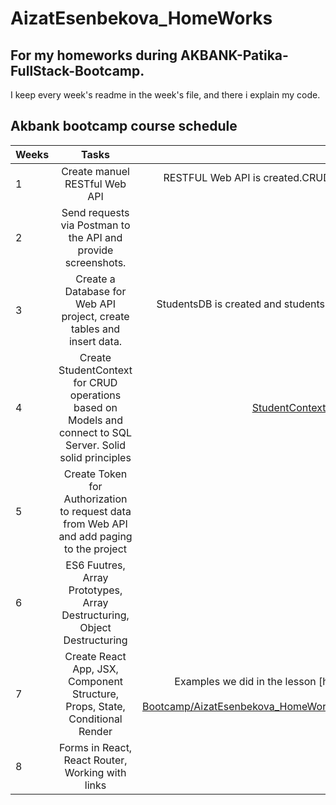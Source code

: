 # AizatEsenbekova_HomeWorks
## For my homeworks during AKBANK-Patika-FullStack-Bootcamp.
I keep every week's readme in the week's file, and there i explain my code.
## Akbank bootcamp course schedule
| Weeks |    Tasks   |   Solutions    |
|:---   |    :---:   |     ---:       |
|   1   | 	Create manuel RESTful Web API | RESTFUL Web API is created.CRUD operations are completed. [See students' web API Github Repo](https://github.com/AKBANK-Patika-FullStack-Bootcamp/AizatEsenbekova_HomeWorks/tree/main/Odev1)|
|   2   |   Send requests via Postman to the API and provide screenshots.| [See Postman Screenshots](https://github.com/AKBANK-Patika-FullStack-Bootcamp/AizatEsenbekova_HomeWorks/blob/main/Odev2.md)|
|   3   | 	Create a Database for Web API project, create tables and insert data. | StudentsDB is created and students' data inserted. [See screenshots and more details](https://github.com/AKBANK-Patika-FullStack-Bootcamp/AizatEsenbekova_HomeWorks/tree/main/Odev3)|
|   4   | 	Create StudentContext for CRUD operations based on Models  and connect to SQL Server. Solid solid principles| [StudentContext & StudentDbOperations & Solid principles](https://github.com/AKBANK-Patika-FullStack-Bootcamp/AizatEsenbekova_HomeWorks/tree/main/Odev4)|
|   5   |   Create Token for Authorization to request data from Web API and add paging to the project|[See more details](https://github.com/AKBANK-Patika-FullStack-Bootcamp/AizatEsenbekova_HomeWorks/blob/main/Odev5.md)|
|   6   |  ES6 Fuutres, Array Prototypes, Array Destructuring, Object Destructuring | Examples we did in the lesson [here](https://github.com/AKBANK-Patika-FullStack-Bootcamp/AizatEsenbekova_HomeWorks/tree/main/ReactLessonsRepeat/week1)|
|   7   | Create React App, JSX, Component Structure, Props, State, Conditional Render| Examples we did in the lesson [here](https://github.com/AKBANK-Patika-FullStack-Bootcamp/AizatEsenbekova_HomeWorks/tree/main/ReactLessonsRepeat/week3|
|   8   | Forms in React, React Router, Working with links| |